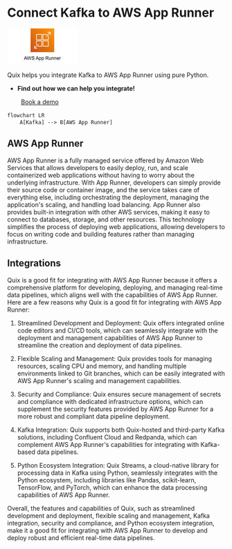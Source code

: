 # Connect Kafka to AWS App Runner

![](./images/logo_1.jpg)

Quix helps you integrate Kafka to AWS App Runner using pure Python.

<div class="grid cards blog-grid-card" markdown>

- __Find out how we can help you integrate!__

    <a class="md-button md-button--primary" href="https://share.hsforms.com/1iW0TmZzKQMChk0lxd_tGiw4yjw2?__hstc=175542013.2303933fbd746c0ac86d9ccbe9bc9100.1728383268831.1729603416735.1729620918855.31&__hssc=175542013.1.1729620918855&__hsfp=2132701734" target="_blank" style="margin:.5rem;">Book a demo</a>

</div>

```mermaid
flowchart LR
    A[Kafka] --> B[AWS App Runner]
```

## AWS App Runner

AWS App Runner is a fully managed service offered by Amazon Web Services that allows developers to easily deploy, run, and scale containerized web applications without having to worry about the underlying infrastructure. With App Runner, developers can simply provide their source code or container image, and the service takes care of everything else, including orchestrating the deployment, managing the application's scaling, and handling load balancing. App Runner also provides built-in integration with other AWS services, making it easy to connect to databases, storage, and other resources. This technology simplifies the process of deploying web applications, allowing developers to focus on writing code and building features rather than managing infrastructure.

## Integrations

Quix is a good fit for integrating with AWS App Runner because it offers a comprehensive platform for developing, deploying, and managing real-time data pipelines, which aligns well with the capabilities of AWS App Runner. Here are a few reasons why Quix is a good fit for integrating with AWS App Runner:

1. Streamlined Development and Deployment: Quix offers integrated online code editors and CI/CD tools, which can seamlessly integrate with the deployment and management capabilities of AWS App Runner to streamline the creation and deployment of data pipelines.

2. Flexible Scaling and Management: Quix provides tools for managing resources, scaling CPU and memory, and handling multiple environments linked to Git branches, which can be easily integrated with AWS App Runner's scaling and management capabilities.

3. Security and Compliance: Quix ensures secure management of secrets and compliance with dedicated infrastructure options, which can supplement the security features provided by AWS App Runner for a more robust and compliant data pipeline deployment.

4. Kafka Integration: Quix supports both Quix-hosted and third-party Kafka solutions, including Confluent Cloud and Redpanda, which can complement AWS App Runner's capabilities for integrating with Kafka-based data pipelines.

5. Python Ecosystem Integration: Quix Streams, a cloud-native library for processing data in Kafka using Python, seamlessly integrates with the Python ecosystem, including libraries like Pandas, scikit-learn, TensorFlow, and PyTorch, which can enhance the data processing capabilities of AWS App Runner.

Overall, the features and capabilities of Quix, such as streamlined development and deployment, flexible scaling and management, Kafka integration, security and compliance, and Python ecosystem integration, make it a good fit for integrating with AWS App Runner to develop and deploy robust and efficient real-time data pipelines.

